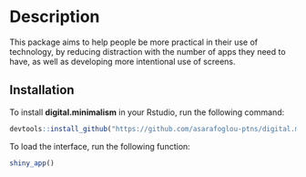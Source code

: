 # Description
This package aims to help people be more practical in their use of technology, by reducing distraction with the number of apps they need to have, as well as developing more intentional use of screens.

## Installation

To install **digital.minimalism** in your Rstudio, run the following command: 

```r
devtools::install_github("https://github.com/asarafoglou-ptns/digital.minimalism")
```

To load the interface, run the following function:
```r
shiny_app()
```
